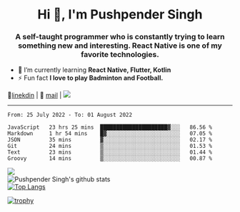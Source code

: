 <h1 align="center">Hi 👋, I'm Pushpender Singh</h1>
<h3 align="center">A self-taught programmer who is constantly trying to learn something new and interesting. React Native is one of my favorite technologies.</h3>

- 🌱 I’m currently learning **React Native, Flutter, Kotlin**
- ⚡ Fun fact **I love to play Badminton and Football.**

👔[linekdin](https://www.linkedin.com/in/pushpender-singh-240061202/) | 📧 [mail](mailto:pushpendersingh@p2devs.com) | ![](https://komarev.com/ghpvc/?username=pushpender-singh-ap&color=blue)


---

<!--START_SECTION:waka-->

```text
From: 25 July 2022 - To: 01 August 2022

JavaScript   23 hrs 25 mins  █████████████████████▓░░░   86.56 %
Markdown     1 hr 54 mins    █▓░░░░░░░░░░░░░░░░░░░░░░░   07.05 %
JSON         35 mins         ▓░░░░░░░░░░░░░░░░░░░░░░░░   02.17 %
Git          24 mins         ▒░░░░░░░░░░░░░░░░░░░░░░░░   01.53 %
Text         23 mins         ▒░░░░░░░░░░░░░░░░░░░░░░░░   01.44 %
Groovy       14 mins         ▒░░░░░░░░░░░░░░░░░░░░░░░░   00.87 %
```

<!--END_SECTION:waka-->

<img align="left" src="https://github-readme-streak-stats.herokuapp.com/?user=pushpender-singh-ap&theme=dark" /></br>
![Pushpender Singh's github stats](https://github-readme-stats.vercel.app/api?username=pushpender-singh-ap&show_icons=true&theme=radical&count_private=true)</br>
[![Top Langs](https://github-readme-stats.vercel.app/api/top-langs/?username=pushpender-singh-ap&theme=radical)](https://github.com/pushpender-singh-ap/github-readme-stats)

[![trophy](https://github-profile-trophy.vercel.app/?username=pushpender-singh-ap&theme=radical)](https://github.com/pushpender-singh-ap/pushpender-singh-ap)
